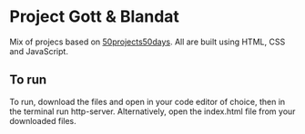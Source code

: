 # Project Gott & Blandat
Mix of projecs based on [50projects50days](https://50projects50days.com/). All are built using HTML, CSS and JavaScript.

## To run
To run, download the files and open in your code editor of choice, then in the terminal run http-server. Alternatively, open the index.html file from your downloaded files.
